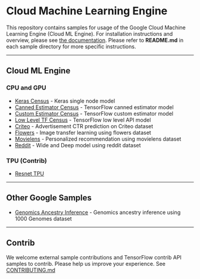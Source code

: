 # Cloud Machine Learning Engine

This repository contains samples for usage of the Google Cloud Machine Learning Engine (Cloud ML Engine). For installation instructions and overview, please see [the documentation](https://cloud.google.com/ml-engine/docs/). Please refer to **README.md** in each sample directory for more specific instructions. 

- - - 

## Cloud ML Engine

### CPU and GPU

* [Keras Census](census/keras) - Keras single node model
* [Canned Estimator Census](census/estimator) - TensorFlow canned estimator model
* [Custom Estimator Census](census/customestimator) - TensorFlow custom estimator model
* [Low Level TF Census](census/tensorflowcore) - TensorFlow low level API model
* [Criteo](criteo_tft) - Advertisement CTR prediction on Criteo dataset
* [Flowers](flowers) - Image transfer learning using flowers dataset
* [Movielens](movielens) - Personalized recommendation using movielens dataset
* [Reddit](reddit_tft) - Wide and Deep model using reddit dataset

### TPU (Contrib)
* [Resnet TPU](tpu)

- - -

## Other Google Samples

* [Genomics Ancestry Inference](https://github.com/googlegenomics/cloudml-examples) - Genomics ancestry inference using 1000 Genomes dataset

- - -

## Contrib

We welcome external sample contributions and TensorFlow contrib API samples to contrib. Please help us improve your experience. See [CONTRIBUTING.md](CONTRIBUTING.md)
